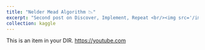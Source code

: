 ```yaml
---
title: "Nelder Mead Algorithm 📉"
excerpt: "Second post on Discover, Implement, Repeat <br/><img src='/images/DIR.png'>"
collection: kaggle
---
```


This is an item in your DIR. https://youtube.com
